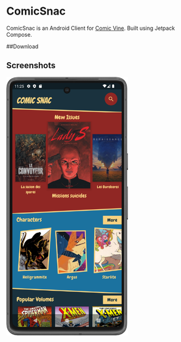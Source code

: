 # ComicSnac
ComicSnac is an Android Client for [Comic Vine](https://comicvine.gamespot.com/).
Built using Jetpack Compose.

##Download

## Screenshots
<img alt="Screenshot_20230910_232538.png" src="temp/Screenshot_20230910_232538.png" width="320"/>
